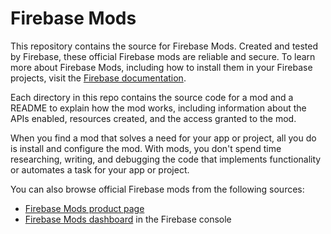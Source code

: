 # Firebase Mods

This repository contains the source for Firebase Mods. Created and tested by Firebase, these official Firebase mods are reliable and secure. To learn more about Firebase Mods, including how to install them in your Firebase projects, visit the [Firebase documentation](https://firebase.google.com/docs/mods).

Each directory in this repo contains the source code for a mod and a README to explain how the mod works, including information about the APIs enabled, resources created, and the access granted to the mod.

When you find a mod that solves a need for your app or project, all you do is install and configure the mod. With mods, you don't spend time researching, writing, and debugging the code that implements functionality or automates a task for your app or project.

You can also browse official Firebase mods from the following sources:
* [Firebase Mods product page](https://firebase.google.com/products/mods)
* [Firebase Mods dashboard](https://firebase.google.com/project/_/mods/) in the Firebase console
